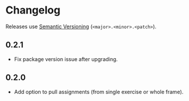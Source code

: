# Changelog

Releases use [Semantic Versioning](https://semver.org/) (`<major>.<minor>.<patch>`).

## 0.2.1

- Fix package version issue after upgrading.

## 0.2.0

- Add option to pull assignments (from single exercise or whole frame).
